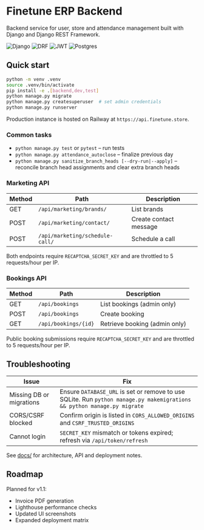 # Finetune ERP Backend

Backend service for user, store and attendance management built with Django and Django REST Framework.

![Django](https://img.shields.io/badge/Django-5.2-green)
![DRF](https://img.shields.io/badge/DRF-3.16-red)
![JWT](https://img.shields.io/badge/JWT-simplejwt-blue)
![Postgres](https://img.shields.io/badge/PostgreSQL-16-blue)

## Quick start
```bash
python -m venv .venv
source .venv/bin/activate
pip install -e .[backend,dev,test]
python manage.py migrate
python manage.py createsuperuser  # set admin credentials
python manage.py runserver
```

Production instance is hosted on Railway at `https://api.finetune.store`.

### Common tasks
- `python manage.py test` or `pytest` – run tests
- `python manage.py attendance_autoclose` – finalize previous day
- `python manage.py sanitize_branch_heads [--dry-run|--apply]` – reconcile branch head assignments and clear extra branch heads

### Marketing API
| Method | Path | Description |
|-------|------|-------------|
| GET | `/api/marketing/brands/` | List brands |
| POST | `/api/marketing/contact/` | Create contact message |
| POST | `/api/marketing/schedule-call/` | Schedule a call |

Both endpoints require `RECAPTCHA_SECRET_KEY` and are throttled to 5 requests/hour per IP.

### Bookings API
| Method | Path | Description |
|-------|------|-------------|
| GET | `/api/bookings` | List bookings (admin only) |
| POST | `/api/bookings` | Create booking |
| GET | `/api/bookings/{id}` | Retrieve booking (admin only) |

Public booking submissions require `RECAPTCHA_SECRET_KEY` and are throttled to 5 requests/hour per IP.

## Troubleshooting
| Issue | Fix |
|------|-----|
| Missing DB or migrations | Ensure `DATABASE_URL` is set or remove to use SQLite. Run `python manage.py makemigrations && python manage.py migrate` |
| CORS/CSRF blocked | Confirm origin is listed in `CORS_ALLOWED_ORIGINS` and `CSRF_TRUSTED_ORIGINS` |
| Cannot login | `SECRET_KEY` mismatch or tokens expired; refresh via `/api/token/refresh` |

See [docs/](docs) for architecture, API and deployment notes.

## Roadmap

Planned for v1.1:

- Invoice PDF generation
- Lighthouse performance checks
- Updated UI screenshots
- Expanded deployment matrix
